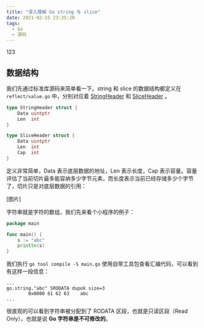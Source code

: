 ```yaml
---
title: "深入理解 Go string 与 slice"
date: 2021-02-15 23:35:20
tags:
  - Go
  - 源码
---
```


123

## 数据结构

我们先通过标准库源码来简单看一下。string 和 slice 的数据结构都定义在 `reflect/value.go` 中，分别对应着 [StringHeader](https://github.com/golang/go/blob/ac0ba6707c/src/reflect/value.go#L1983) 和 [SliceHeader](https://github.com/golang/go/blob/ac0ba6707c/src/reflect/value.go#L1994) 。

```go
type StringHeader struct {
	Data uintptr
	Len  int
}

type SliceHeader struct {
	Data uintptr
	Len  int
	Cap  int
}
```

定义非常简单，Data 表示底层数据的地址，Len 表示长度，Cap 表示容量。容量评估了当前切片最多能容纳多少字节元素，而长度表示当前已经存储多少个字节了，切片只是对底层数据的引用：

[图片]

字符串就是字符的数组，我们先来看个小程序的例子：

```go
package main

func main() {
	s := "abc"
	println(s)
}
```

我们执行 `go tool compile -S main.go` 使用自带工具包查看汇编代码，可以看到有这样一段信息：

```
...
go.string."abc" SRODATA dupok size=3
        0x0000 61 62 63    abc
...
```

很直观的可以看到字符串被分配到了 RODATA 区段，也就是只读区段（Read Only），也就是说 **Go 字符串是不可修改的**。





